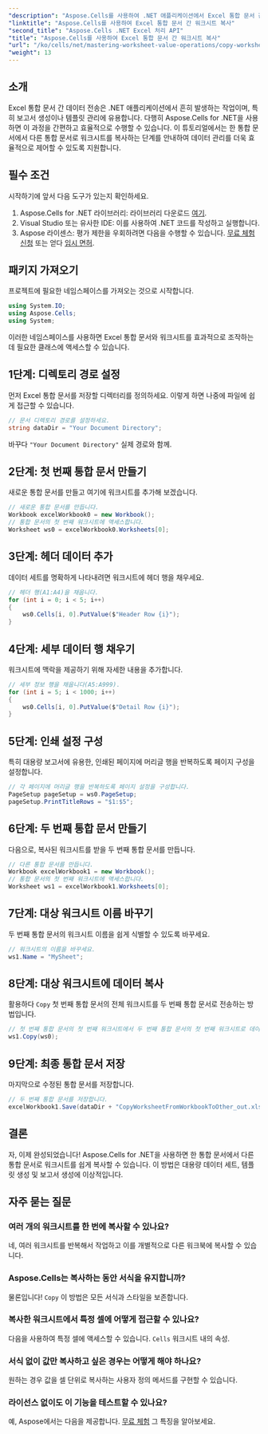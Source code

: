 ```yaml
---
"description": "Aspose.Cells를 사용하여 .NET 애플리케이션에서 Excel 통합 문서 간에 데이터를 원활하게 전송하는 방법을 알아보세요. 이 포괄적인 튜토리얼은 워크시트 복사의 각 단계를 안내합니다."
"linktitle": "Aspose.Cells를 사용하여 Excel 통합 문서 간 워크시트 복사"
"second_title": "Aspose.Cells .NET Excel 처리 API"
"title": "Aspose.Cells를 사용하여 Excel 통합 문서 간 워크시트 복사"
"url": "/ko/cells/net/mastering-worksheet-value-operations/copy-worksheet-between-workbooks/"
"weight": 13
---
```


## 소개

Excel 통합 문서 간 데이터 전송은 .NET 애플리케이션에서 흔히 발생하는 작업이며, 특히 보고서 생성이나 템플릿 관리에 유용합니다. 다행히 Aspose.Cells for .NET을 사용하면 이 과정을 간편하고 효율적으로 수행할 수 있습니다. 이 튜토리얼에서는 한 통합 문서에서 다른 통합 문서로 워크시트를 복사하는 단계를 안내하여 데이터 관리를 더욱 효율적으로 제어할 수 있도록 지원합니다.

## 필수 조건

시작하기에 앞서 다음 도구가 있는지 확인하세요.

1. Aspose.Cells for .NET 라이브러리: 라이브러리 다운로드 [여기](https://releases.aspose.com/cells/net/).
2. Visual Studio 또는 유사한 IDE: 이를 사용하여 .NET 코드를 작성하고 실행합니다.
3. Aspose 라이센스: 평가 제한을 우회하려면 다음을 수행할 수 있습니다. [무료 체험 신청](https://releases.aspose.com/) 또는 얻다 [임시 면허](https://purchase.aspose.com/temporary-license/).

## 패키지 가져오기

프로젝트에 필요한 네임스페이스를 가져오는 것으로 시작합니다.

```csharp
using System.IO;
using Aspose.Cells;
using System;
```

이러한 네임스페이스를 사용하면 Excel 통합 문서와 워크시트를 효과적으로 조작하는 데 필요한 클래스에 액세스할 수 있습니다.

## 1단계: 디렉토리 경로 설정

먼저 Excel 통합 문서를 저장할 디렉터리를 정의하세요. 이렇게 하면 나중에 파일에 쉽게 접근할 수 있습니다.

```csharp
// 문서 디렉토리 경로를 설정하세요.
string dataDir = "Your Document Directory";
```
바꾸다 `"Your Document Directory"` 실제 경로와 함께.

## 2단계: 첫 번째 통합 문서 만들기

새로운 통합 문서를 만들고 여기에 워크시트를 추가해 보겠습니다.

```csharp
// 새로운 통합 문서를 만듭니다.
Workbook excelWorkbook0 = new Workbook();
// 통합 문서의 첫 번째 워크시트에 액세스합니다.
Worksheet ws0 = excelWorkbook0.Worksheets[0];
```

## 3단계: 헤더 데이터 추가

데이터 세트를 명확하게 나타내려면 워크시트에 헤더 행을 채우세요.

```csharp
// 헤더 행(A1:A4)을 채웁니다.
for (int i = 0; i < 5; i++)
{
    ws0.Cells[i, 0].PutValue($"Header Row {i}");
}
```

## 4단계: 세부 데이터 행 채우기

워크시트에 맥락을 제공하기 위해 자세한 내용을 추가합니다.

```csharp
// 세부 정보 행을 채웁니다(A5:A999).
for (int i = 5; i < 1000; i++)
{
    ws0.Cells[i, 0].PutValue($"Detail Row {i}");
}
```

## 5단계: 인쇄 설정 구성

특히 대용량 보고서에 유용한, 인쇄된 페이지에 머리글 행을 반복하도록 페이지 구성을 설정합니다.

```csharp
// 각 페이지에 머리글 행을 반복하도록 페이지 설정을 구성합니다.
PageSetup pageSetup = ws0.PageSetup;
pageSetup.PrintTitleRows = "$1:$5";
```

## 6단계: 두 번째 통합 문서 만들기

다음으로, 복사된 워크시트를 받을 두 번째 통합 문서를 만듭니다.

```csharp
// 다른 통합 문서를 만듭니다.
Workbook excelWorkbook1 = new Workbook();
// 통합 문서의 첫 번째 워크시트에 액세스합니다.
Worksheet ws1 = excelWorkbook1.Worksheets[0];
```

## 7단계: 대상 워크시트 이름 바꾸기

두 번째 통합 문서의 워크시트 이름을 쉽게 식별할 수 있도록 바꾸세요.

```csharp
// 워크시트의 이름을 바꾸세요.
ws1.Name = "MySheet";
```

## 8단계: 대상 워크시트에 데이터 복사

활용하다 `Copy` 첫 번째 통합 문서의 전체 워크시트를 두 번째 통합 문서로 전송하는 방법입니다.

```csharp
// 첫 번째 통합 문서의 첫 번째 워크시트에서 두 번째 통합 문서의 첫 번째 워크시트로 데이터를 복사합니다.
ws1.Copy(ws0);
```

## 9단계: 최종 통합 문서 저장

마지막으로 수정된 통합 문서를 저장합니다.

```csharp
// 두 번째 통합 문서를 저장합니다.
excelWorkbook1.Save(dataDir + "CopyWorksheetFromWorkbookToOther_out.xls");
```

## 결론

자, 이제 완성되었습니다! Aspose.Cells for .NET을 사용하면 한 통합 문서에서 다른 통합 문서로 워크시트를 쉽게 복사할 수 있습니다. 이 방법은 대용량 데이터 세트, 템플릿 생성 및 보고서 생성에 이상적입니다. 

## 자주 묻는 질문

### 여러 개의 워크시트를 한 번에 복사할 수 있나요?  
네, 여러 워크시트를 반복해서 작업하고 이를 개별적으로 다른 워크북에 복사할 수 있습니다.

### Aspose.Cells는 복사하는 동안 서식을 유지합니까?  
물론입니다! `Copy` 이 방법은 모든 서식과 스타일을 보존합니다.

### 복사한 워크시트에서 특정 셀에 어떻게 접근할 수 있나요?  
다음을 사용하여 특정 셀에 액세스할 수 있습니다. `Cells` 워크시트 내의 속성.

### 서식 없이 값만 복사하고 싶은 경우는 어떻게 해야 하나요?  
원하는 경우 값을 셀 단위로 복사하는 사용자 정의 메서드를 구현할 수 있습니다.

### 라이선스 없이도 이 기능을 테스트할 수 있나요?  
예, Aspose에서는 다음을 제공합니다. [무료 체험](https://releases.aspose.com/) 그 특징을 알아보세요.